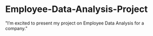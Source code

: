 # Employee-Data-Analysis-Project
"I’m excited to present my project on Employee Data Analysis for a company."
